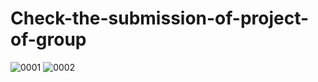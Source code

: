 # Check-the-submission-of-project-of-group
![0001](https://github.com/lamnhh187612/Check-the-submission-of-project-of-group/assets/107207203/611a5208-6742-47b8-b2d9-08d851e5ca77)
![0002](https://github.com/lamnhh187612/Check-the-submission-of-project-of-group/assets/107207203/92986081-d5cf-4ff6-b021-0a0c4ee387cf)
